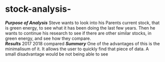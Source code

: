 # stock-analysis-
***Purpose of Analysis***
 Steve wants to look into his Parents current stock, that is green energy, to see what it has been doing the last few years.  Then he wants to continue his research to see if there are other similar stocks, in green energy, and see how they compare.  
 ***Results***
 2017
 2018
 compared
 ***Summary***
 One of the advantages of this is the minimalisum of it.  It allows the user to quickly find that piece of data.  A small disadvantage would be not being able to see
